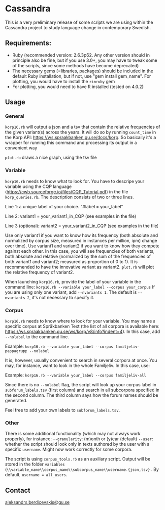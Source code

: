# Cassandra
This is a very preliminary release of some scripts we are using within the Cassandra project to study language change in contemporary Swedish.

## Requirements: 
- Ruby (recommended version:  2.6.3p62. Any other version should in principle also be fine, but if you use 3.0+, you may have to tweak some of the scripts, since some methods have become deprecated)
- The necessary gems (=libraries, packages) should be included in the default Ruby installation, but if not, use "gem install gem_name". For plotting, you would have to install the `rinruby` gem
- For plotting, you would need to have R installed (tested on 4.0.2)

## Usage
### General
`korp16.rb` will output a json and a tsv that contain the relative frequencies of the given variant(s) across the years. It will do so by running `count_time` in the Korp API: https://ws.spraakbanken.gu.se/docs/korp. So basically it's a wrapper for running this command and processing its output in a convenient way

`plot.rb` draws a nice graph, using the tsv file

### Variable
`korp16.rb` needs to know what to look for. You have to descripe your variable using the CQP language (https://cwb.sourceforge.io/files/CQP_Tutorial.pdf) in the file `korp_queries.rb`. The description consists of two or three lines.

Line 1: a unique label of your choice. "#label = your_label"

Line 2: variant1 = your_variant1_in_CQP (see examples in the file)

Line 3 (optional): variant2 = your_variant2_in_CQP (see examples in the file)

Use only variant1 if you want to know how its frequency (both absolute and normalized by corpus size, measured in instances per million, ipm) change over time). Use variant1 and variant2 if you want to know how they compete against each other. In this case, you will see frequencies of both variants, both absolute and relative (normalized by the sum of the frequencies of both variant1 and variant2; measured as proportion of 0 to 1). It is recommended to have the innovative variant as variant2. `plot.rb` will plot the relative frequency of variant2. 

When launching `korp16.rb`, provide the label of your variable in the command line: `korp16.rb --variable your_label --corpus your_corpus`
If you are using only one variant, add `--nvariants 1`. The default is `--nvariants 2`, it's not necessary to specify it.

### Corpus
`korp16.rb` needs to know where to look for your variable. You may name a specific corpus at Språkbanken Text (the list of all corpora is available here: https://ws.spraakbanken.gu.se/ws/korp/v8/info?indent=4). In this case, add `--nolabel` to the command line.

Example: `korp16.rb --variable your_label --corpus familjeliv-pappagrupp --nolabel`

It is, however, usually convenient to search in several corpora at once. You may, for instance, want to look in the whole Familjeliv. In this case, use:

Example: `korp16.rb --variable your_label --corpus familjeliv-all`

Since there is no `--nolabel` flag, the script will look up your corpus label in `subforum_labels.tsv` (first column) and search in all subcorpora specified in the second column. The third column says how the forum names should be generated. 

Feel free to add your own labels to `subforum_labels.tsv`. 

### Other

There is some additional functionality (which may not always work properly), for instance:
`--granularity`: (m)onth or (y)ear (default)
`--user`: whether the script should look only in texts authored by the user with a specific `username`. Might now work correctly for some corpora.

The script is using `corpus_tools.rb` as an auxiliary script.
Output will be stored in the folder `variables` (`\\variable_name\\corpus_name\\subcorpus_name\\username.{json,tsv}.` By default, `username = all_users`.

## Contact
aleksandrs.berdicevskis@gu.se


